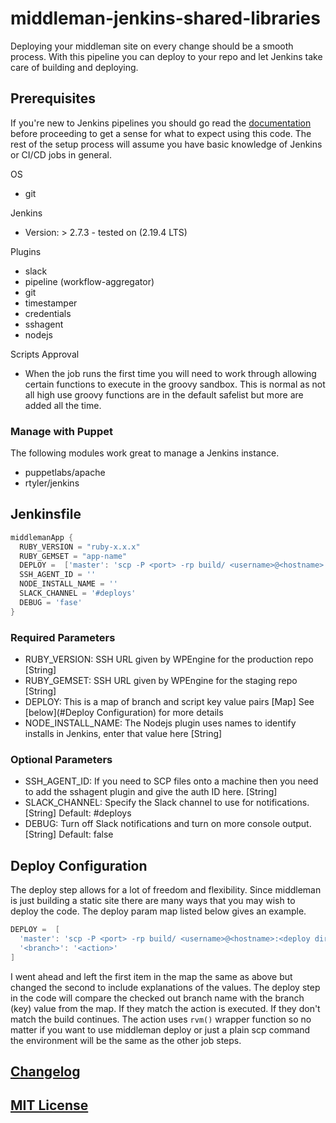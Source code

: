 # middleman-jenkins-shared-libraries

Deploying your middleman site on every change should be a smooth process. With this pipeline you can deploy to your repo and let Jenkins take care of building and deploying.

## Prerequisites

If you're new to Jenkins pipelines you should go read the [documentation](https://jenkins.io/doc/book/pipeline/) before proceeding to get a sense for what to expect using this code. The rest of the setup process will assume you have basic knowledge of Jenkins or CI/CD jobs in general.

OS
  - git

Jenkins
  - Version: > 2.7.3 - tested on (2.19.4 LTS)
  
Plugins
  - slack
  - pipeline (workflow-aggregator)
  - git
  - timestamper
  - credentials
  - sshagent
  - nodejs

Scripts Approval
- When the job runs the first time you will need to work through allowing certain functions to execute in the groovy sandbox. This is normal as not all high use groovy functions are in the default safelist but more are added all the time.

### Manage with Puppet
The following modules work great to manage a Jenkins instance.

- puppetlabs/apache
- rtyler/jenkins

## Jenkinsfile

``` groovy
middlemanApp {
  RUBY_VERSION = "ruby-x.x.x"
  RUBY_GEMSET = "app-name"
  DEPLOY =  ['master': 'scp -P <port> -rp build/ <username>@<hostname>:<deploy directory>', 'stage': '', 'dev': '', ... ]
  SSH_AGENT_ID = ''
  NODE_INSTALL_NAME = ''
  SLACK_CHANNEL = '#deploys'
  DEBUG = 'fase'
}
```

### Required Parameters

- RUBY_VERSION: SSH URL given by WPEngine for the production repo [String]
- RUBY_GEMSET: SSH URL given by WPEngine for the staging repo [String]
- DEPLOY: This is a map of branch and script key value pairs [Map] See [below](#Deploy Configuration) for more details
- NODE_INSTALL_NAME: The Nodejs plugin uses names to identify installs in Jenkins, enter that value here [String]

### Optional Parameters

- SSH_AGENT_ID: If you need to SCP files onto a machine then you need to add the sshagent plugin and give the auth ID here. [String]
- SLACK_CHANNEL: Specify the Slack channel to use for notifications. [String] Default: #deploys
- DEBUG: Turn off Slack notifications and turn on more console output. [String] Default: false

## Deploy Configuration

The deploy step allows for a lot of freedom and flexibility. Since middleman is just building a static site there are many ways that you may wish to deploy the code. The deploy param map listed below gives an example.

```groovy
DEPLOY =  [
  'master': 'scp -P <port> -rp build/ <username>@<hostname>:<deploy directory>', 
  '<branch>': '<action>'
]
```

I went ahead and left the first item in the map the same as above but changed the second to include explanations of the values. The deploy step in the code will compare the checked out branch name with the branch (key) value from the map. If they match the action is executed. If they don't match the build continues. The action uses `rvm()` wrapper function so no matter if you want to use middleman deploy or just a plain scp command the environment will be the same as the other job steps.

## [Changelog](CHANGELOG.md)

## [MIT License](LICENSE)

